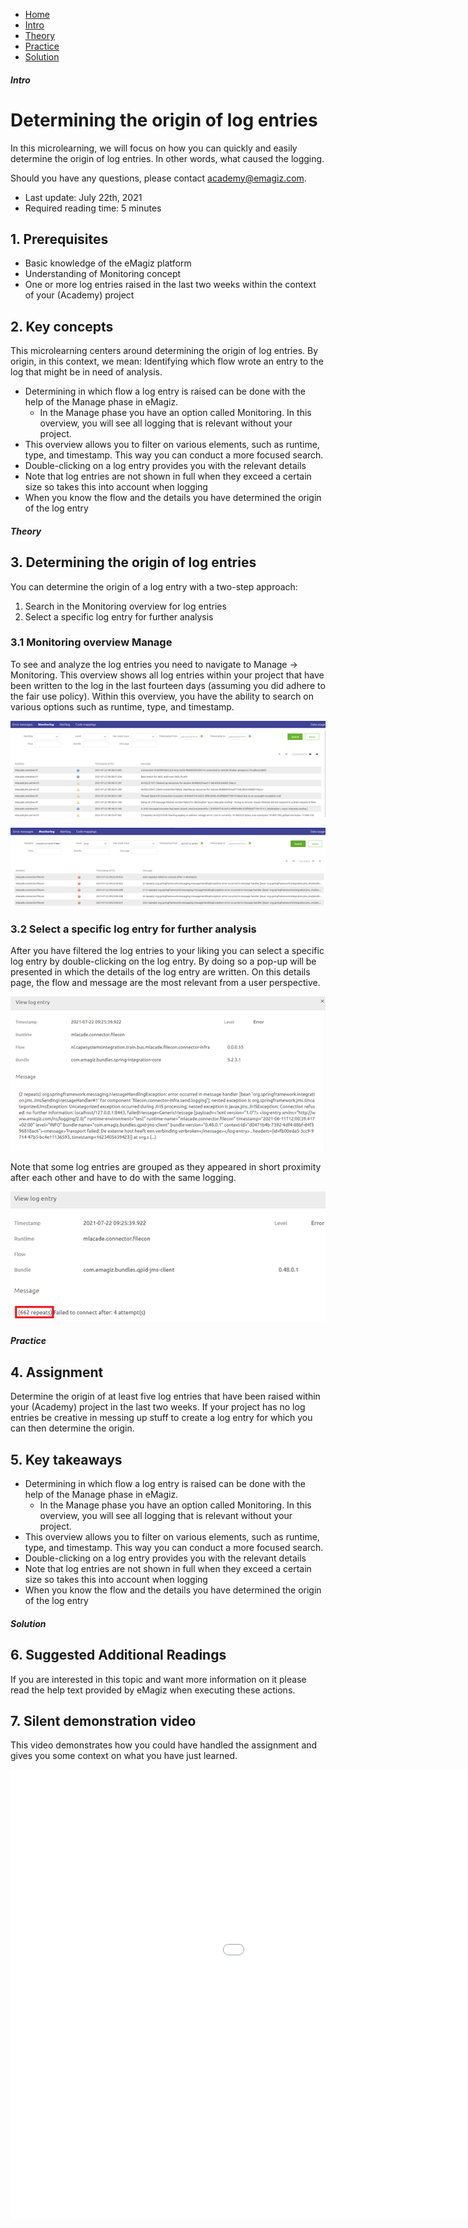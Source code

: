 <div class="ez-academy">
    <div class="ez-academy__body">
        <main class="micro-learning">
        <ul class="doc-nav">
            <li class="doc-nav__item"><a href="../../docs/microlearning/intermediate-active-monitoring-index" class="doc-nav__link">Home</a></li>
            <li class="doc-nav__item"><a href="#intro" class="doc-nav__link">Intro</a></li>
            <li class="doc-nav__item"><a href="#theory" class="doc-nav__link">Theory</a></li>
            <li class="doc-nav__item"><a href="#practice" class="doc-nav__link">Practice</a></li>
            <li class="doc-nav__item"><a href="#solution" class="doc-nav__link">Solution</a></li>
        </ul>

<div class="doc">

##### Intro

# Determining the origin of log entries

In this microlearning, we will focus on how you can quickly and easily determine the origin of log entries. In other words, what caused the logging.

Should you have any questions, please contact academy@emagiz.com.

- Last update: July 22th, 2021
- Required reading time: 5 minutes

## 1. Prerequisites
- Basic knowledge of the eMagiz platform
- Understanding of Monitoring concept
- One or more log entries raised in the last two weeks within the context of your (Academy) project

## 2. Key concepts
This microlearning centers around determining the origin of log entries.
By origin, in this context, we mean: Identifying which flow wrote an entry to the log that might be in need of analysis.

- Determining in which flow a log entry is raised can be done with the help of the Manage phase in eMagiz. 
    - In the Manage phase you have an option called Monitoring. In this overview, you will see all logging that is relevant without your project.
- This overview allows you to filter on various elements, such as runtime, type, and timestamp. This way you can conduct a more focused search.
- Double-clicking on a log entry provides you with the relevant details
- Note that log entries are not shown in full when they exceed a certain size so takes this into account when logging
- When you know the flow and the details you have determined the origin of the log entry

##### Theory

## 3. Determining the origin of log entries

You can determine the origin of a log entry with a two-step approach:
1. Search in the Monitoring overview for log entries
2. Select a specific log entry for further analysis

### 3.1 Monitoring overview Manage

To see and analyze the log entries you need to navigate to Manage -> Monitoring. This overview shows all log entries within your project that have been written to the log in the last fourteen days (assuming you did adhere to the fair use policy). Within this overview, you have the ability to search on various options such as runtime, type, and timestamp. 

<p align="center"><img src="../../img/microlearning/intermediate-active-monitoring-determining-origin-of-log-entry--manage-monitoring-unfiltered.png"></p>

<p align="center"><img src="../../img/microlearning/intermediate-active-monitoring-determining-origin-of-log-entry--manage-monitoring-filtered.png"></p>

### 3.2 Select a specific log entry for further analysis

After you have filtered the log entries to your liking you can select a specific log entry by double-clicking on the log entry. By doing so a pop-up will be presented in which the details of the log entry are written. On this details page, the flow and message are the most relevant from a user perspective.

<p align="center"><img src="../../img/microlearning/intermediate-active-monitoring-determining-origin-of-log-entry--manage-monitoring-log-entry-details.png"></p>

Note that some log entries are grouped as they appeared in short proximity after each other and have to do with the same logging.

<p align="center"><img src="../../img/microlearning/intermediate-active-monitoring-determining-origin-of-log-entry--manage-monitoring-log-entry-details-grouped.png"></p>

##### Practice

## 4. Assignment

Determine the origin of at least five log entries that have been raised within your (Academy) project in the last two weeks. If your project has no log entries be creative in messing up stuff to create a log entry for which you can then determine the origin.

## 5. Key takeaways

- Determining in which flow a log entry is raised can be done with the help of the Manage phase in eMagiz. 
    - In the Manage phase you have an option called Monitoring. In this overview, you will see all logging that is relevant without your project.
- This overview allows you to filter on various elements, such as runtime, type, and timestamp. This way you can conduct a more focused search.
- Double-clicking on a log entry provides you with the relevant details
- Note that log entries are not shown in full when they exceed a certain size so takes this into account when logging
- When you know the flow and the details you have determined the origin of the log entry

##### Solution

## 6. Suggested Additional Readings

If you are interested in this topic and want more information on it please read the help text provided by eMagiz when executing these actions.

## 7. Silent demonstration video

This video demonstrates how you could have handled the assignment and gives you some context on what you have just learned.

<iframe width="1280" height="720" src="../../vid/microlearning/intermediate-active-monitoring-determining-origin-of-log-entry.mp4" frameborder="0" allow="accelerometer; autoplay; clipboard-write; encrypted-media; gyroscope; picture-in-picture" allowfullscreen></iframe>

</div>
</main>
</div>
</div>